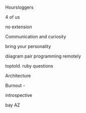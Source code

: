 Hoursloggers

4 of us

no extension

Communication and curiosity

bring your personality


diiagram
pair programming remotely

toptold. ruby questions


Architecture

Burnout -

introspective

bay AZ 
